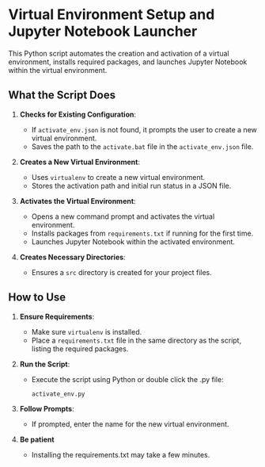 # Virtual Environment Setup and Jupyter Notebook Launcher

This Python script automates the creation and activation of a virtual environment, installs required packages, and launches Jupyter Notebook within the virtual environment. 

## What the Script Does

1. **Checks for Existing Configuration**:
   - If `activate_env.json` is not found, it prompts the user to create a new virtual environment.
   - Saves the path to the `activate.bat` file in the `activate_env.json` file.

2. **Creates a New Virtual Environment**:
   - Uses `virtualenv` to create a new virtual environment.
   - Stores the activation path and initial run status in a JSON file.

3. **Activates the Virtual Environment**:
   - Opens a new command prompt and activates the virtual environment.
   - Installs packages from `requirements.txt` if running for the first time.
   - Launches Jupyter Notebook within the activated environment.

4. **Creates Necessary Directories**:
   - Ensures a `src` directory is created for your project files.

## How to Use

1. **Ensure Requirements**:
   - Make sure `virtualenv` is installed.
   - Place a `requirements.txt` file in the same directory as the script, listing the required packages.

2. **Run the Script**:
   - Execute the script using Python or double click the .py file:
     ```bash
     activate_env.py
     ```
     

3. **Follow Prompts**:
   - If prompted, enter the name for the new virtual environment.


4. **Be patient**
    - Installing the requirements.txt may take a few minutes.